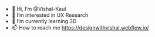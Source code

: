 - 👋 Hi, I’m @Vishal-Kaul
- 👀 I’m interested in UX Research
- 🌱 I’m currently learning 3D
- 📫 How to reach me https://designwithvishal.webflow.io/

<!---
Vishal-Kaul/Vishal-Kaul is a ✨ special ✨ repository because its `README.md` (this file) appears on your GitHub profile.
You can click the Preview link to take a look at your changes.
--->

